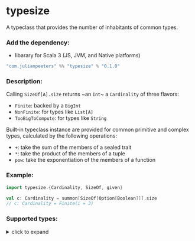 # typesize
A typeclass that provides the number of inhabitants of common types.

### Add the dependency:
 - libarary for Scala 3 (JS, JVM, and Native platforms)
 
```scala
"com.julianpeeters" %% "typesize" % "0.1.0"
```

### Description:
Calling `SizeOf[A].size` returns ~an `Int`~ a `Cardinality` of three flavors:
 - `Finite`: backed by a `BigInt`
 - `NonFinite`: for types like `List[A]`
 - `TooBigToCompute`: for types like `String`

Built-in typeclass instance are provided for common primitive and complex
types, calculated by the following operations:
  - `+`: take the sum of the members of a sealed trait
  - `*`: take the product of the members of a tuple
  - `pow`: take the exponentiation of the members of a function

### Example:

```scala
import typesize.{Cardinality, SizeOf, given}

val c: Cardinality = summon[SizeOf[Option[Boolean]]].size
// c: Cardinality = Finite(i = 3)
```

### Supported types:

<details><summary>click to expand</summary>

##### Primitive:
 - `Boolean`
 - `Byte`
 - `Char` (assumption: decoded from utf8, e.g. `fs2.text`)
 - `Int`
 - `Long`
 - `Nothing`
 - `String`
 - `Unit`

##### Complex:
 - `Array`
 - `Either`
 - `Function` (1-9)
 - `List`
 - `Option`
 - `Tuple` (2-9)

</details>